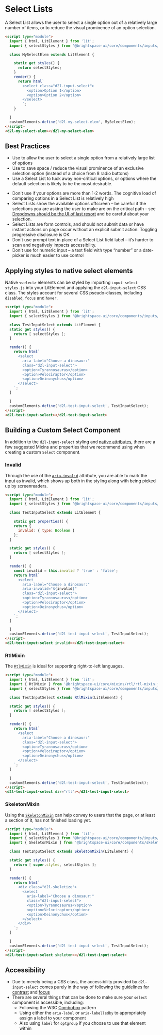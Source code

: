 # Select Lists

A Select List allows the user to select a single option out of a relatively large number of items, or to reduce the visual prominence of an option selection.

<!-- docs: demo -->
```html
<script type="module">
  import { html, LitElement } from 'lit';
  import { selectStyles } from '@brightspace-ui/core/components/inputs/input-select-styles.js';

  class MySelectElem extends LitElement {

    static get styles() {
      return selectStyles;
    }
    render() {
      return html`
        <select class="d2l-input-select">
          <option>Option 1</option>
          <option>Option 2</option>
        </select>
        `;
    }

  }
  customElements.define('d2l-my-select-elem', MySelectElem);
</script>
<d2l-my-select-elem></d2l-my-select-elem>
```

## Best Practices
<!-- docs: start best practices -->
<!-- docs: start dos -->
* Use to allow the user to select a single option from a relatively large list of options
* Use to save space / reduce the visual prominence of an exclusive selection option (instead of a choice from 8 radio buttons)
* Use a Select List to tuck away non-critical options, or options where the default selection is likely to be the most desirable.
<!-- docs: end dos -->

<!-- docs: start donts -->
* Don't use if your options are more than 1-2 words. The cognitive load of comparing options in a Select List is relatively high
* Select Lists show the available options offscreen – be careful if the selections you are asking the user to make are on the critical path – see [Dropdowns should be the UI of last resort](https://www.lukew.com/ff/entry.asp?1950) and be careful about your selection.
* Select Lists are form controls, and should not submit data or have instant actions on page occur without an explicit submit action.
Toggling progressive disclosure is OK
* Don't use prompt text in place of a Select List field label – it’s harder to scan and negatively impacts accessibility.
* Don't use for numeric input – a text field with type “number” or a date-picker is much easier to use control
<!-- docs: end donts -->
<!-- docs: end best practices -->

## Applying styles to native select elements

Native `<select>` elements can be styled by importing `input-select-styles.js` into your LitElement and applying the `d2l-input-select` CSS class. The styles account for several CSS pseudo-classes, including `disabled`, `focus` and `hover`.

<!-- docs: demo code name:d2l-test-input-select -->
```html
<script type="module">
  import { html, LitElement } from 'lit';
  import { selectStyles } from '@brightspace-ui/core/components/inputs/input-select-styles.js';

  class TestInputSelect extends LitElement {
  static get styles() {
    return [ selectStyles ];
  }

  render() {
    return html`
      <select
        aria-label="Choose a dinosaur:"
        class="d2l-input-select">
        <option>Tyrannosaurus</option>
        <option>Velociraptor</option>
        <option>Deinonychus</option>
      </select>
    `;
  }

  }
  customElements.define('d2l-test-input-select', TestInputSelect);
</script>
<d2l-test-input-select></d2l-test-input-select>
```

## Building a Custom Select Component

In addition to the `d2l-input-select` styling and [native attributes](https://developer.mozilla.org/en-US/docs/Web/HTML/Element/select#attributes), there are a few suggested Mixins and properties that we recommend using when creating a custom `Select` component.

### Invalid

Through the use of the [`aria-invalid`](https://developer.mozilla.org/en-US/docs/Web/Accessibility/ARIA/Attributes/aria-invalid) attribute, you are able to mark the input as invalid, which shows up both in the styling along with being picked up by screenreaders.

<!-- docs: demo name:d2l-test-input-select -->
```html
<script type="module">
  import { html, LitElement } from 'lit';
  import { selectStyles } from '@brightspace-ui/core/components/inputs/input-select-styles.js';

  class TestInputSelect extends LitElement {

    static get properties() {
    return {
      invalid: { type: Boolean }
    };
  }

  static get styles() {
    return [ selectStyles ];
  }

  render() {
    const invalid = this.invalid ? 'true' : 'false';
    return html`
      <select
        aria-label="Choose a dinosaur:"
        aria-invalid="${invalid}"
        class="d2l-input-select">
        <option>Tyrannosaurus</option>
        <option>Velociraptor</option>
        <option>Deinonychus</option>
      </select>
    `;
  }

  }
  customElements.define('d2l-test-input-select', TestInputSelect);
</script>
<d2l-test-input-select invalid></d2l-test-input-select>
```

### RtlMixin

The [`RtlMixin`](https://github.com/BrightspaceUI/core/tree/main/mixins/rtl) is ideal for supporting right-to-left languages.

<!-- docs: demo name:d2l-test-input-select -->
```html
<script type="module">
  import { html, LitElement } from 'lit';
  import { RtlMixin } from '@brightspace-ui/core/mixins/rtl/rtl-mixin.js';
  import { selectStyles } from '@brightspace-ui/core/components/inputs/input-select-styles.js';

  class TestInputSelect extends RtlMixin(LitElement) {

  static get styles() {
    return [ selectStyles ];
  }

  render() {
    return html`
      <select
        aria-label="Choose a dinosaur:"
        class="d2l-input-select">
        <option>Tyrannosaurus</option>
        <option>Velociraptor</option>
        <option>Deinonychus</option>
      </select>
    `;
  }

  }
  customElements.define('d2l-test-input-select', TestInputSelect);
</script>
<d2l-test-input-select dir="rtl"></d2l-test-input-select>
```

### SkeletonMixin

Using the [`SkeletonMixin`](https://github.com/BrightspaceUI/core/tree/main/components/skeleton) can help convey to users that the page, or at least a section of it, has not finished loading yet.

<!-- docs: demo name:d2l-test-input-select -->
```html
<script type="module">
  import { html, LitElement } from 'lit';
  import { selectStyles } from '@brightspace-ui/core/components/inputs/input-select-styles.js';
  import { SkeletonMixin } from '@brightspace-ui/core/components/skeleton/skeleton-mixin.js';

  class TestInputSelect extends SkeletonMixin(LitElement) {

  static get styles() {
    return [ super.styles, selectStyles ];
  }

  render() {
    return html`
      <div class="d2l-skeletize">
        <select
          aria-label="Choose a dinosaur:"
          class="d2l-input-select">
          <option>Tyrannosaurus</option>
          <option>Velociraptor</option>
          <option>Deinonychus</option>
        </select>
      </div>
    `;
  }

  }
  customElements.define('d2l-test-input-select', TestInputSelect);
</script>
<d2l-test-input-select skeleton></d2l-test-input-select>
```

## Accessibility

- Due to merely being a CSS class, the accessibility provided by `d2l-input-select` comes purely in the way of following the guidelines for [contrast](https://www.w3.org/WAI/WCAG21/Understanding/contrast-minimum.html) and [focus](https://www.w3.org/WAI/WCAG21/Understanding/focus-visible.html)
- There are several things that can be done to make sure your `select` component is accessible, including:
  - Following the W3C [Combobox](https://www.w3.org/WAI/ARIA/apg/patterns/combobox/) pattern
  - Using either the `aria-label` or `aria-labelledby` to appropriately assign a label to your component
  - Also using `label` for `optgroup` if you choose to use that element within
